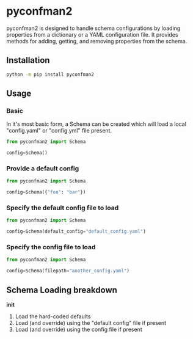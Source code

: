 # pyconfman2

pyconfman2 is designed to handle schema configurations by loading properties from a dictionary or a YAML configuration file. It provides methods for adding, getting, and removing properties from the schema.

## Installation
```bash
python -m pip install pyconfman2
```

## Usage

### Basic
In it's most basic form, a Schema can be created which will load a local "config.yaml" or "config.yml" file present.

```python
from pyconfman2 import Schema

config=Schema()
```

### Provide a default config
```python
from pyconfman2 import Schema

config=Schema({"foo": "bar"})
```

### Specify the default config file to load
```python
from pyconfman2 import Schema

config=Schema(default_config="default_config.yaml")
```


### Specify the config file to load
```python
from pyconfman2 import Schema

config=Schema(filepath="another_config.yaml")
```


## Schema Loading breakdown
__init__
  1. Load the hard-coded defaults
  2. Load (and override) using the "default config" file if present
  3. Load (and override) using the config file if present
